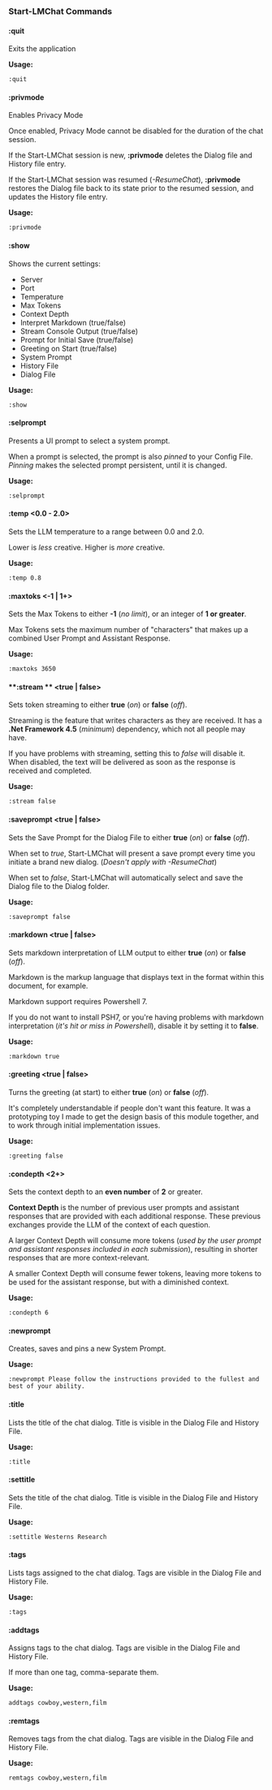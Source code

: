 ### Start-LMChat Commands


#### :quit 
Exits the application

**Usage:**
```
:quit
```


#### **:privmode**
Enables Privacy Mode

Once enabled, Privacy Mode cannot be disabled for the duration of the chat session.

If the Start-LMChat session is new, **:privmode** deletes the Dialog file and History file entry.

If the Start-LMChat session was resumed (*-ResumeChat*), **:privmode** restores the Dialog file back to its state prior to the resumed session, and updates the History file entry.

**Usage:**
```
:privmode
```


#### **:show**
Shows the current settings:

- Server
- Port
- Temperature
- Max Tokens
- Context Depth
- Interpret Markdown (true/false)
- Stream Console Output (true/false)
- Prompt for Initial Save (true/false)
- Greeting on Start (true/false)
- System Prompt
- History File
- Dialog File

**Usage:**
```
:show
```


#### **:selprompt**
Presents a UI prompt to select a system prompt.

When a prompt is selected, the prompt is also *pinned* to your Config File. *Pinning* makes the selected prompt persistent, until it is changed.

**Usage:**
```
:selprompt
```


#### **:temp** <0.0 - 2.0>
Sets the LLM temperature to a range between 0.0 and 2.0.

Lower is *less* creative. Higher is *more* creative.

**Usage:**
```
:temp 0.8
```


#### **:maxtoks** <-1 | 1+>
Sets the Max Tokens to either **-1** (*no limit*), or an integer of **1 or greater**.

Max Tokens sets the maximum number of "characters" that makes up a combined User Prompt and Assistant Response.

**Usage:**
```
:maxtoks 3650
```

#### **:stream ** <true | false>
Sets token streaming to either **true** (*on*) or **false** (*off*).

Streaming is the feature that writes characters as they are received. It has a **.Net Framework 4.5** (*minimum*) dependency, which not all people may have.

If you have problems with streaming, setting this to *false* will disable it. When disabled, the text will be delivered as soon as the response is received and completed.

**Usage:**
```
:stream false
```


#### **:saveprompt** <true | false>
Sets the Save Prompt for the Dialog File to either **true** (*on*) or **false** (*off*).

When set to *true*, Start-LMChat will present a save prompt every time you initiate a brand new dialog. (*Doesn't apply with -ResumeChat*)

When set to *false*, Start-LMChat will automatically select and save the Dialog file to the Dialog folder.

**Usage:**
```
:saveprompt false
```


#### **:markdown** <true | false>
Sets markdown interpretation of LLM output to either **true** (*on*) or **false** (*off*).

Markdown is the markup language that displays text in the format within this document, for example.

Markdown support requires Powershell 7.

If you do not want to install PSH7, or you're having problems with markdown interpretation (*it's hit or miss in Powershell*), disable it by setting it to **false**.

**Usage:**
```
:markdown true
```


#### **:greeting** <true | false>
Turns the greeting (at start) to either **true** (*on*) or **false** (*off*).

It's completely understandable if people don't want this feature. It was a prototyping toy I made to get the design basis of this module together, and to work through initial implementation issues.

**Usage:**
```
:greeting false
```

#### **:condepth** <2+>
Sets the context depth to an **even number** of **2** or greater.

**Context Depth** is the number of previous user prompts and assistant responses that are provided with each additional response. These previous exchanges provide the LLM of the context of each question.

A larger Context Depth will consume more tokens (*used by the user prompt and assistant responses included in each submission*), resulting in shorter responses that are more context-relevant.

A smaller Context Depth will consume fewer tokens, leaving more tokens to be used for the assistant response, but with a diminished context.

**Usage:**
```
:condepth 6
```


#### **:newprompt** <system prompt text>
Creates, saves and pins a new System Prompt.

**Usage:**
```
:newprompt Please follow the instructions provided to the fullest and best of your ability.
```


#### **:title**
Lists the title of the chat dialog. Title is visible in the Dialog File and History File.

**Usage:**
```
:title
```


#### **:settitle** <dialog title>
Sets the title of the chat dialog. Title is visible in the Dialog File and History File.

**Usage:**
```
:settitle Westerns Research
```


#### **:tags**
Lists tags assigned to the chat dialog. Tags are visible in the Dialog File and History File.

**Usage:**
```
:tags
```


#### **:addtags** <string>
Assigns tags to the chat dialog. Tags are visible in the Dialog File and History File.

If more than one tag, comma-separate them.

**Usage:**
```
addtags cowboy,western,film
```


#### **:remtags** <string>
Removes tags from the chat dialog. Tags are visible in the Dialog File and History File.

**Usage:**
```
remtags cowboy,western,film


```





